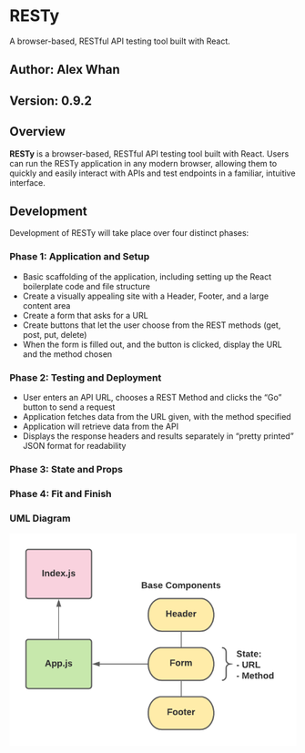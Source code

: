 # RESTy

A browser-based, RESTful API testing tool built with React.

## Author: Alex Whan

## Version: 0.9.2

## Overview

**RESTy** is a browser-based, RESTful API testing tool built with React. Users can run the RESTy application in any modern browser, allowing them to quickly and easily interact with APIs and test endpoints in a familiar, intuitive interface.

## Development

Development of RESTy will take place over four distinct phases:

### Phase 1: Application and Setup

- Basic scaffolding of the application, including setting up the React boilerplate code and file structure
- Create a visually appealing site with a Header, Footer, and a large content area
- Create a form that asks for a URL
- Create buttons that let the user choose from the REST methods (get, post, put, delete)
- When the form is filled out, and the button is clicked, display the URL and the method chosen

### Phase 2: Testing and Deployment

- User enters an API URL, chooses a REST Method and clicks the “Go” button to send a request
- Application fetches data from the URL given, with the method specified
- Application will retrieve data from the API
- Displays the response headers and results separately in “pretty printed” JSON format for readability

### Phase 3: State and Props

### Phase 4: Fit and Finish

### UML Diagram

![RESTy UML - Day 1](./assets/RESTy-UML.png)
